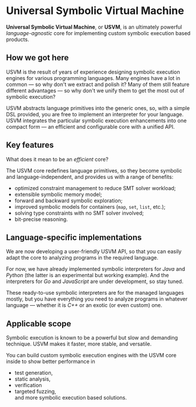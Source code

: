# Universal Symbolic Virtual Machine

**Universal Symbolic Virtual Machine**, or **USVM**, is an ultimately powerful _language-agnostic_ core for implementing
custom symbolic execution based products.

## How we got here

USVM is the result of years of experience designing symbolic execution engines for various programming languages. Many
engines have a lot in common — so why don't we extract and polish it? Many of them still feature different advantages
— so why don't we unify them to get the most out of symbolic execution?

USVM abstracts language primitives into the generic ones, so, with a simple DSL provided, you are free to implement an
interpreter for your language. USVM integrates the particular symbolic execution enhancements into one compact form
— an
efficient and configurable
core with a unified API.

## Key features

What does it mean to be an _efficient_ core?

The USVM core redefines language primitives, so they become symbolic and language-independent, and provides us
with a range of benefits:
* optimized constraint management to reduce SMT solver workload;
* extensible symbolic memory model;
* forward and backward symbolic exploration;
* improved symbolic models for containers (`map`, `set`, `list`, etc.);
* solving type constraints with no SMT solver involved;
* bit-precise reasoning.

## Language-specific implementations

We are now developing a user-friendly USVM API, so that you can easily adapt the core to analyzing programs
in the required language.

For now, we have already implemented symbolic interpreters for _Java_ and _Python_ (the latter is an experimental but
working example). And the interpreters for _Go_ and _JavaScript_ are under development, so stay tuned.

These ready-to-use symbolic interpreters are for the managed languages mostly, but you have everything you need to
analyze programs in whatever language — whether it is _C++_ or an exotic (or even custom) one.

## Applicable scope

Symbolic execution is known to be a powerful but slow and demanding technique. USVM makes it faster, more stable, and
versatile.

You can build custom symbolic execution engines with the USVM core inside to show better performance in
* test generation,
* static analysis,
* verification
* targeted fuzzing,</br>and more symbolic execution based solutions.
